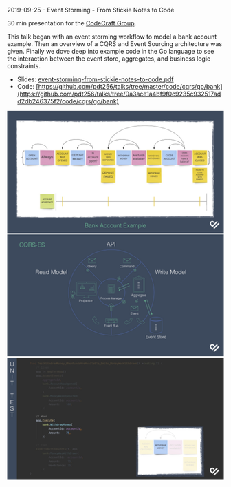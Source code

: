 2019-09-25 - Event Storming - From Stickie Notes to Code

30 min presentation for the [CodeCraft Group](https://www.meetup.com/codecraftgroup/events/gkdmzqyzmbhc/).

This talk began with an event storming workflow to model a bank account example. Then an overview of a CQRS and Event Sourcing architecture was given. Finally we dove deep into example code in the Go language to see the interaction between the event store, aggregates, and business logic constraints.

 
* Slides: [event-storming-from-stickie-notes-to-code.pdf](event-storming-from-stickie-notes-to-code.pdf)
* Code: [https://github.com/pdt256/talks/tree/master/code/cqrs/go/bank](https://github.com/pdt256/talks/tree/0a3ace1a4bf9f0c9235c932517add2db246375f2/code/cqrs/go/bank)

[![Event Storming - From Stickie Notes to Code - Event Storming](https://github.com/pdt256/talks/raw/master/2019-09-25-event-storming-from-stickie-notes-to-code/photos/slide-event-storming.jpg)](event-storming-from-stickie-notes-to-code.pdf)
[![Event Storming - From Stickie Notes to Code - CQRS + Event Souring](https://github.com/pdt256/talks/raw/master/2019-09-25-event-storming-from-stickie-notes-to-code/photos/slide-cqrs-es.jpg)](event-storming-from-stickie-notes-to-code.pdf)
[![Event Storming - From Stickie Notes to Code - TDD](https://github.com/pdt256/talks/raw/master/2019-09-25-event-storming-from-stickie-notes-to-code/photos/slide-tdd.jpg)](event-storming-from-stickie-notes-to-code.pdf)
